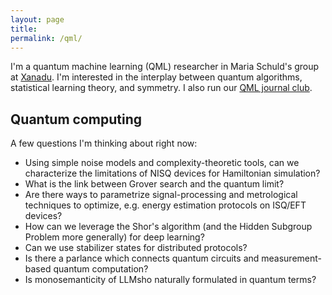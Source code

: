```yaml
---
layout: page
title:
permalink: /qml/
---
```


I'm a quantum machine learning (QML) researcher in Maria Schuld's
group at [Xanadu](https://www.xanadu.ai/). I'm interested in the
interplay between quantum algorithms, statistical learning theory, and
symmetry. I also run our [QML journal club](https://heptar.ch/qml-jc).

## Quantum computing

A few questions I'm thinking about right now:

- Using simple noise models and complexity-theoretic tools, can we
  characterize the limitations of NISQ devices for Hamiltonian
  simulation?
- What is the link between Grover search and the quantum limit?
- Are there ways to parametrize signal-processing and metrological
  techniques to optimize, e.g. energy estimation protocols on ISQ/EFT devices?
- How can we leverage the Shor's algorithm (and the Hidden Subgroup
Problem more generally) for deep learning?
- Can we use stabilizer states for distributed protocols?
- Is there a parlance which connects quantum circuits and
measurement-based quantum computation?
- Is monosemanticity of LLMsho naturally formulated in quantum terms?
